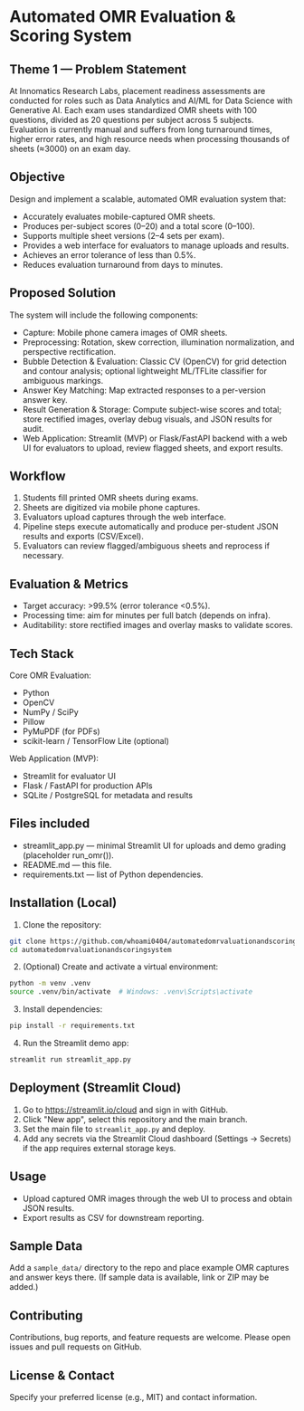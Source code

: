 # Automated OMR Evaluation & Scoring System

## Theme 1 — Problem Statement
At Innomatics Research Labs, placement readiness assessments are conducted for roles such as Data Analytics and AI/ML for Data Science with Generative AI. Each exam uses standardized OMR sheets with 100 questions, divided as 20 questions per subject across 5 subjects. Evaluation is currently manual and suffers from long turnaround times, higher error rates, and high resource needs when processing thousands of sheets (≈3000) on an exam day.

## Objective
Design and implement a scalable, automated OMR evaluation system that:
- Accurately evaluates mobile-captured OMR sheets.
- Produces per-subject scores (0–20) and a total score (0–100).
- Supports multiple sheet versions (2–4 sets per exam).
- Provides a web interface for evaluators to manage uploads and results.
- Achieves an error tolerance of less than 0.5%.
- Reduces evaluation turnaround from days to minutes.

## Proposed Solution
The system will include the following components:
- Capture: Mobile phone camera images of OMR sheets.
- Preprocessing: Rotation, skew correction, illumination normalization, and perspective rectification.
- Bubble Detection & Evaluation: Classic CV (OpenCV) for grid detection and contour analysis; optional lightweight ML/TFLite classifier for ambiguous markings.
- Answer Key Matching: Map extracted responses to a per-version answer key.
- Result Generation & Storage: Compute subject-wise scores and total; store rectified images, overlay debug visuals, and JSON results for audit.
- Web Application: Streamlit (MVP) or Flask/FastAPI backend with a web UI for evaluators to upload, review flagged sheets, and export results.

## Workflow
1. Students fill printed OMR sheets during exams.
2. Sheets are digitized via mobile phone captures.
3. Evaluators upload captures through the web interface.
4. Pipeline steps execute automatically and produce per-student JSON results and exports (CSV/Excel).
5. Evaluators can review flagged/ambiguous sheets and reprocess if necessary.

## Evaluation & Metrics
- Target accuracy: >99.5% (error tolerance <0.5%).
- Processing time: aim for minutes per full batch (depends on infra).
- Auditability: store rectified images and overlay masks to validate scores.

## Tech Stack
Core OMR Evaluation:
- Python
- OpenCV
- NumPy / SciPy
- Pillow
- PyMuPDF (for PDFs)
- scikit-learn / TensorFlow Lite (optional)

Web Application (MVP):
- Streamlit for evaluator UI
- Flask / FastAPI for production APIs
- SQLite / PostgreSQL for metadata and results

## Files included
- streamlit_app.py — minimal Streamlit UI for uploads and demo grading (placeholder run_omr()).
- README.md — this file.
- requirements.txt — list of Python dependencies.

## Installation (Local)
1. Clone the repository:

```bash
git clone https://github.com/whoami0404/automatedomrvaluationandscoringsystem.git
cd automatedomrvaluationandscoringsystem
```

2. (Optional) Create and activate a virtual environment:

```bash
python -m venv .venv
source .venv/bin/activate  # Windows: .venv\Scripts\activate
```

3. Install dependencies:

```bash
pip install -r requirements.txt
```

4. Run the Streamlit demo app:

```bash
streamlit run streamlit_app.py
```

## Deployment (Streamlit Cloud)
1. Go to https://streamlit.io/cloud and sign in with GitHub.
2. Click "New app", select this repository and the main branch.
3. Set the main file to `streamlit_app.py` and deploy.
4. Add any secrets via the Streamlit Cloud dashboard (Settings → Secrets) if the app requires external storage keys.

## Usage
- Upload captured OMR images through the web UI to process and obtain JSON results.
- Export results as CSV for downstream reporting.

## Sample Data
Add a `sample_data/` directory to the repo and place example OMR captures and answer keys there. (If sample data is available, link or ZIP may be added.)

## Contributing
Contributions, bug reports, and feature requests are welcome. Please open issues and pull requests on GitHub.

## License & Contact
Specify your preferred license (e.g., MIT) and contact information.
